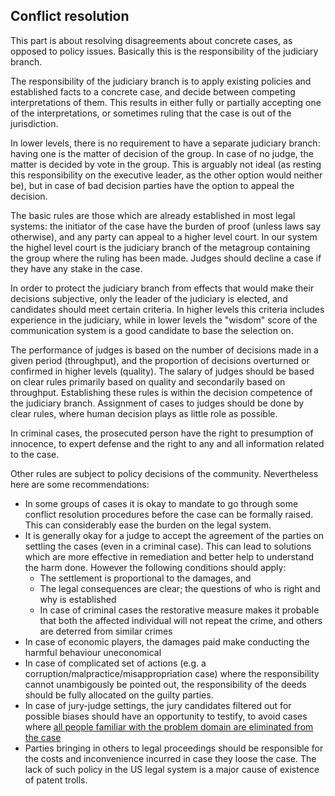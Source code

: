 ## Conflict resolution

This part is about resolving disagreements about concrete cases, as opposed to policy issues. Basically this is the responsibility of the judiciary branch. 

The responsibility of the judiciary branch is to apply existing policies and established facts to a concrete case, and decide between competing interpretations of them. This results in either fully or partially accepting one of the interpretations, or sometimes ruling that the case is out of the jurisdiction.

In lower levels, there is no requirement to have a separate judiciary branch: having one is the matter of decision of the group. In case of no judge, the matter is decided by vote in the group. This is arguably not ideal (as resting this responsibility on the executive leader, as the other option would neither be), but in case of bad decision parties have the option to appeal the decision.

The basic rules are those which are already established in most legal systems: the initiator of the case have the burden of proof (unless laws say otherwise), and any party can appeal to a higher level court. In our system the highel level court is the judiciary branch of the metagroup containing the group where the ruling has been made. Judges should decline a case if they have any stake in the case.

In order to protect the judiciary branch from effects that would make their decisions subjective, only the leader of the judiciary is elected, and candidates should meet certain criteria. In higher levels this criteria includes experience in the judiciary, while in lower levels the "wisdom" score of the communication system is a good candidate to base the selection on.

The performance of judges is based on the number of decisions made in a given period (throughput), and the proportion of decisions overturned or confirmed in higher levels (quality). The salary of judges should be based on clear rules primarily based on quality and secondarily based on throughput. Establishing these rules is within the decision competence of the judiciary branch. Assignment of cases to judges should be done by clear rules, where human decision plays as little role as possible.

In criminal cases, the prosecuted person have the right to presumption of innocence, to expert defense and the right to any and all information related to the case.

Other rules are subject to policy decisions of the community. Nevertheless here are some recommendations:

* In some groups of cases it is okay to mandate to go through some conflict resolution procedures before the case can be formally raised. This can considerably ease the burden on the legal system.
* It is generally okay for a judge to accept the agreement of the parties on settling the cases (even in a criminal case). This can lead to solutions which are more effective in remediation and better help to understand the harm done. However the following conditions should apply:
  * The settlement is proportional to the damages, and 
  * The legal consequences are clear; the questions of who is right and why is established
  * In case of criminal cases the restorative measure makes it probable that both the affected individual will not repeat the crime, and others are deterred from similar crimes
* In case of economic players, the damages paid make conducting the harmful behaviour uneconomical
* In case of complicated set of actions (e.g. a corruption/malpractice/misappropriation case) where the responsibility cannot unambigously be pointed out, the responsibility of the deeds should be fully allocated on the guilty parties.
* In case of jury-judge settings, the jury candidates filtered out for possible biases should have an opportunity to testify, to avoid cases where [all people familiar with the problem domain are eliminated from the case](https://arstechnica.com/tech-policy/2020/02/record-labels-want-to-ask-potential-jurors-do-you-read-ars-technica/)
* Parties bringing in others to legal proceedings should be responsible for the costs and inconvenience incurred in case they loose the case. The lack of such policy in the US legal system is a major cause of existence of patent trolls.


